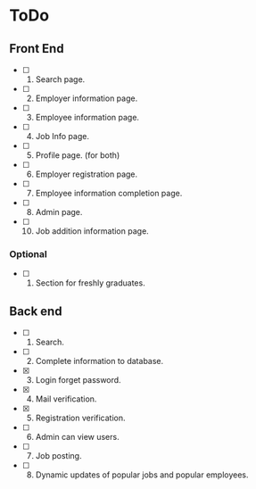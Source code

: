 # ToDo

## Front End

- [ ] 1. Search page.
- [ ] 2. Employer information page.
- [ ] 3. Employee information page.
- [ ] 4. Job Info page.
- [ ] 5. Profile page. (for both)
- [ ] 6. Employer registration page.
- [ ] 7. Employee information completion page.
- [ ] 8. Admin page.
- [ ] 10. Job addition information page.

### Optional

- [ ] 1. Section for freshly graduates.

## Back end

- [ ] 1. Search.
- [ ] 2. Complete information to database.
- [x] 3. Login forget password.
- [x] 4. Mail verification.
- [x] 5. Registration verification.
- [ ] 6. Admin can view users.
- [ ] 7. Job posting.
- [ ] 8. Dynamic updates of popular jobs and popular employees.
